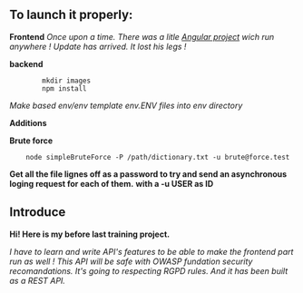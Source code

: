 ## To launch it properly:

__Frontend__
*Once upon a time. There was a litle [Angular project](https://github.com/OpenClassrooms-Student-Center/dwj-projet6.git) wich run anywhere !
Update has arrived. It lost his legs !*

__backend__
```>backend>
		mkdir images
		npm install
```
*Make based env/env template env.ENV files into env directory*

__Additions__

**Brute force**
```>
	node simpleBruteForce -P /path/dictionary.txt -u brute@force.test
```
**Get all the file lignes off as a password to try and send an asynchronous loging request for each of them.**
**with a -u USER as ID**
	

## Introduce

__Hi! Here is my before last training project.__

*I have to learn and write API's features to be able to make the frontend part run as well ! 
This API will be safe with OWASP fundation security recomandations.
It's going to respecting RGPD rules.
And it has been built as a REST API.*
